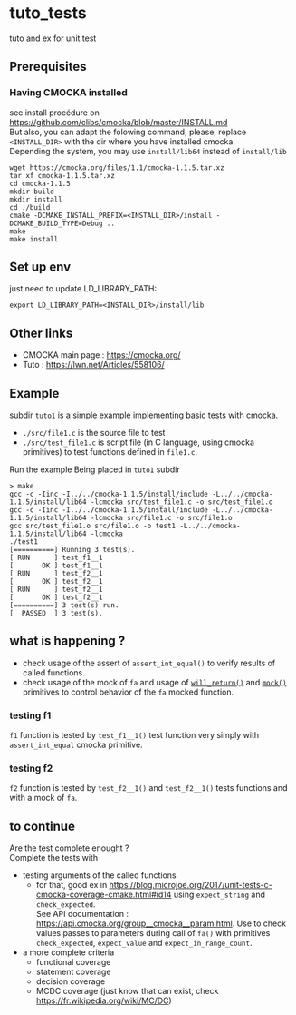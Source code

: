 # tuto_tests
tuto and ex for unit test

## Prerequisites

### Having CMOCKA installed
see install procédure on https://github.com/clibs/cmocka/blob/master/INSTALL.md  
But also, you can adapt the folowing command, please, replace `<INSTALL_DIR>`  with the dir where you have installed cmocka.  
Depending the system, you may use `install/lib64` instead of `install/lib`
```shell
wget https://cmocka.org/files/1.1/cmocka-1.1.5.tar.xz
tar xf cmocka-1.1.5.tar.xz
cd cmocka-1.1.5
mkdir build
mkdir install
cd ./build
cmake -DCMAKE_INSTALL_PREFIX=<INSTALL_DIR>/install -DCMAKE_BUILD_TYPE=Debug ..
make
make install
```
## Set up env 
just need to update LD_LIBRARY_PATH:
```shell
export LD_LIBRARY_PATH=<INSTALL_DIR>/install/lib
```

## Other links
- CMOCKA main page : https://cmocka.org/
- Tuto : https://lwn.net/Articles/558106/



## Example

subdir `tuto1` is a simple example implementing basic tests with cmocka.  
- `./src/file1.c` is the source file to test
- `./src/test_file1.c` is script file (in C language, using cmocka primitives) to test functions defined in `file1.c`.

Run the example
Being placed in `tuto1` subdir
```shell
> make
gcc -c -Iinc -I../../cmocka-1.1.5/install/include -L../../cmocka-1.1.5/install/lib64 -lcmocka src/test_file1.c -o src/test_file1.o
gcc -c -Iinc -I../../cmocka-1.1.5/install/include -L../../cmocka-1.1.5/install/lib64 -lcmocka src/file1.c -o src/file1.o
gcc src/test_file1.o src/file1.o -o test1 -L../../cmocka-1.1.5/install/lib64 -lcmocka
./test1
[==========] Running 3 test(s).
[ RUN      ] test_f1__1
[       OK ] test_f1__1
[ RUN      ] test_f2__1
[       OK ] test_f2__1
[ RUN      ] test_f2__1
[       OK ] test_f2__1
[==========] 3 test(s) run.
[  PASSED  ] 3 test(s).
```

## what is happening ?
* check usage of the assert of `assert_int_equal()` to verify results of called functions.
* check usage of the mock of `fa` and usage of [`will_return()`](https://api.cmocka.org/group__cmocka__mock.html#ga64d184d2b658f0a29a9b937e8f1ffb90) and [`mock()`](https://api.cmocka.org/group__cmocka__mock.html#ga3cae77b8be3666adc80b294aeb21cc06) primitives to control behavior of the `fa` mocked function.

### testing f1
`f1` function is tested by `test_f1__1()` test function very simply with `assert_int_equal` cmocka primitive.

### testing f2
`f2` function is tested by `test_f2__1()` and `test_f2__1()` tests functions and with a mock of `fa`.

## to continue
Are the test complete enought ?  
Complete the tests with
- testing arguments of the called functions
  - for that, good ex in https://blog.microjoe.org/2017/unit-tests-c-cmocka-coverage-cmake.html#id14 using `expect_string` and `check_expected`.  
    See API documentation : https://api.cmocka.org/group__cmocka__param.html. Use to check values passes to parameters during call of `fa()` with primitives `check_expected`, `expect_value` and `expect_in_range_count`.
- a more complete criteria
  - functional coverage
  - statement coverage
  - decision coverage
  - MCDC coverage (just know that can exist, check https://fr.wikipedia.org/wiki/MC/DC)



